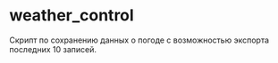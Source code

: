 # weather_control
Скрипт по сохранению данных о погоде с возможностью экспорта последних 10 записей.
